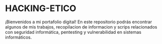 # HACKING-ETICO
¡Bienvenidos a mi portafolio digital! En este repositorio podrás encontrar algunos de mis trabajos, recopilacion de informacion y scrips relacionados con seguridad informática, pentesting y vulnerabilidad en sistemas informáticos.
